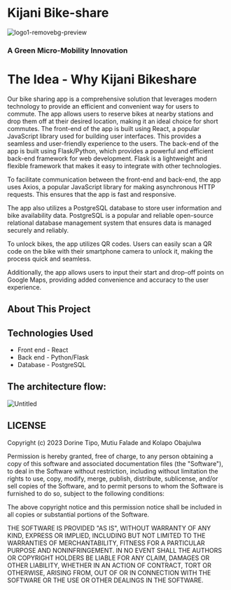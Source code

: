 # Kijani Bike-share
![logo1-removebg-preview](https://user-images.githubusercontent.com/105214329/222890428-6b4c17b2-8de9-411d-9176-3cf9b7288a2b.png)
### A Green Micro-Mobility Innovation
# The Idea - Why Kijani Bikeshare
Our bike sharing app is a comprehensive solution that leverages modern technology to provide an efficient and convenient way for users to commute. The app allows users to reserve bikes at nearby stations and drop them off at their desired location, making it an ideal choice for short commutes.
The front-end of the app is built using React, a popular JavaScript library used for building user interfaces. This provides a seamless and user-friendly experience to the users. The back-end of the app is built using Flask/Python, which provides a powerful and efficient back-end framework for web development. Flask is a lightweight and flexible framework that makes it easy to integrate with other technologies.

To facilitate communication between the front-end and back-end, the app uses Axios, a popular JavaScript library for making asynchronous HTTP requests. This ensures that the app is fast and responsive.

The app also utilizes a PostgreSQL database to store user information and bike availability data. PostgreSQL is a popular and reliable open-source relational database management system that ensures data is managed securely and reliably.

To unlock bikes, the app utilizes QR codes. Users can easily scan a QR code on the bike with their smartphone camera to unlock it, making the process quick and seamless.

Additionally, the app allows users to input their start and drop-off points on Google Maps, providing added convenience and accuracy to the user experience.


## About This Project

## Technologies Used
* Front end - React
* Back end - Python/Flask
* Database - PostgreSQL
## The architecture flow:
![Untitled](https://user-images.githubusercontent.com/105214329/222890175-d040a28b-4808-41cf-8c7c-ffd867bb996e.png)


## LICENSE
Copyright (c) 2023 Dorine Tipo, Mutiu Falade and Kolapo Obajulwa

Permission is hereby granted, free of charge, to any person obtaining
a copy of this software and associated documentation files (the
"Software"), to deal in the Software without restriction, including
without limitation the rights to use, copy, modify, merge, publish,
distribute, sublicense, and/or sell copies of the Software, and to
permit persons to whom the Software is furnished to do so, subject to
the following conditions:

The above copyright notice and this permission notice shall be
included in all copies or substantial portions of the Software.

THE SOFTWARE IS PROVIDED "AS IS", WITHOUT WARRANTY OF ANY KIND,
EXPRESS OR IMPLIED, INCLUDING BUT NOT LIMITED TO THE WARRANTIES OF
MERCHANTABILITY, FITNESS FOR A PARTICULAR PURPOSE AND
NONINFRINGEMENT. IN NO EVENT SHALL THE AUTHORS OR COPYRIGHT HOLDERS BE
LIABLE FOR ANY CLAIM, DAMAGES OR OTHER LIABILITY, WHETHER IN AN ACTION
OF CONTRACT, TORT OR OTHERWISE, ARISING FROM, OUT OF OR IN CONNECTION
WITH THE SOFTWARE OR THE USE OR OTHER DEALINGS IN THE SOFTWARE.
